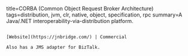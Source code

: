 title=CORBA (Common Object Request Broker Architecture)
tags=distribution, jvm, clr, native, object, specification, rpc
summary=A Java/.NET interoperability-via-distribution platform.
~~~~~~

[Website](https://jnbridge.com/) | Commercial

Also has a JMS adapter for BizTalk.
